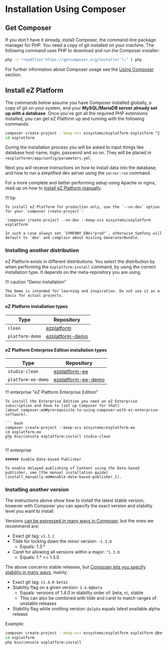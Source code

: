 # Installation Using Composer

## Get Composer

If you don't have it already, install Composer, the command-line package manager for PHP. You need a copy of git installed on your machine. The following command uses PHP to download and run the Composer installer:

``` bash
php -r "readfile('https://getcomposer.org/installer');" | php
```

For further information about Composer usage see the [Using Composer](about_composer.md) section.

## Install eZ Platform

The commands below assume you have Composer installed globally, a copy of git on your system, and your **MySQL/MariaDB server already set up with a database**. Once you've got all the required PHP extensions installed, you can get eZ Platform up and running with the following commands:

``` bash
composer create-project --keep-vcs ezsystems/ezplatform ezplatform ^2
cd ezplatform
```

During the installation process you will be asked to input things like database host name, login, password and so on.
They will be placed in `<ezplatform>/app/config/parameters.yml`.

Next you will receive instructions on how to install data into the database, and how to run a simplified dev server using the `server:run` command.

For a more complete and better performing setup using Apache or nginx, read up on how to [install eZ Platform manually](install_manually.md).

!!! tip

    To install eZ Platform for production only, use the `--no-dev` option for your `composer create-project`:

    `composer create-project --no-dev --keep-vcs ezsystems/ezplatform ezplatform`

    In such a case always set `SYMFONY_ENV="prod"`, otherwise Symfony will default to `dev` and complain about missing GeneratorBundle.

### Installing another distribution

eZ Platform exists in different distributions.
You select the distribution by when performing the `ezplatform:install` command, by using the correct installation type.
It depends on the meta-repository you are using.

!!! caution "Demo installation"

    The Demo is intended for learning and inspiration. Do not use it as a basis for actual projects.

#### eZ Platform installation types

| Type | Repository |
|------|----------------|
| `clean` | [ezplatform](https://github.com/ezsystems/ezplatform) |
| `platform-demo` | [ezplatform-demo](https://github.com/ezsystems/ezplatform-demo) |

#### eZ Platform Enterprise Edition installation types

| Type | Repository |
|------|----------------|
| `studio-clean` | [ezplatform-ee](https://github.com/ezsystems/ezplatform-ee) |
| `platform-ee-demo`  | [ezplatform-ee-demo](https://github.com/ezsystems/ezplatform-ee-demo) |

!!! enterprise "eZ Platform Enterprise Edition"

    To install the Enterprise Edition you need an eZ Enterprise subscription and have to [set up Composer for that](about_composer.md#prerequisite-to-using-composer-with-ez-enterprise-software).

    ``` bash
    composer create-project --keep-vcs ezsystems/ezplatform-ee
    cd ezplatform-ee
    php bin/console ezplatform:install studio-clean
    ```

!!! enterprise

    ###### Enable Date-based Publisher

    To enable delayed publishing of Content using the Date-based publisher, see [the manual installation guide](install_manually.md#enable-date-based-publisher_1).

### Installing another version

The instructions above show how to install the latest stable version, however with Composer you can specify the exact version and stability level you want to install.

Versions [can be expressed in many ways in Composer](https://getcomposer.org/doc/articles/versions.md), but the ones we recommend are:

-   Exact git tag: `v1.3.1`
-   Tilde for locking down the minor version: `~1.3.0`
    -   Equals: 1.3.\* 
-   Caret for allowing all versions within a major: `^1.3.0`
    -   Equals: 1.\* &lt;= 1.3.0

The above concerns stable releases, but [Composer lets you specify stability in many ways](https://getcomposer.org/doc/articles/versions.md#stability), mainly:

-   Exact git tag: `v1.4.0-beta1`
-   Stability flag on a given version: `1.4.0@beta`
    -   Equals: versions of 1.4.0 in stability order of: beta, rc, stable
    -   This can also be combined with tilde and caret to match ranges of unstable releases
-   Stability flag while omitting version: `@alpha` equals latest available alpha release

Example:

``` bash
composer create-project --keep-vcs ezsystems/ezplatform ezplatform @beta
cd ezplatform
php bin/console ezplatform:install
```
